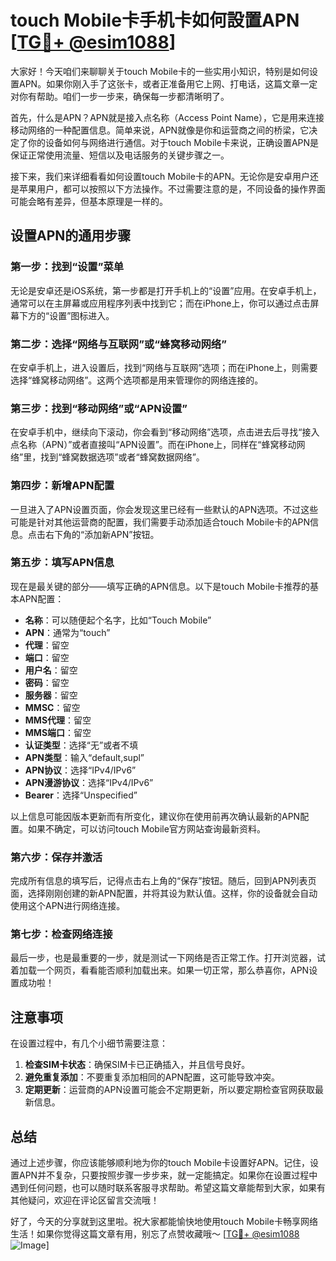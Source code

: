 # touch Mobile卡手机卡如何設置APN [[TG💪+ @esim1088](https://t.me/s/esim1088)]

大家好！今天咱们来聊聊关于touch Mobile卡的一些实用小知识，特别是如何设置APN。如果你刚入手了这张卡，或者正准备用它上网、打电话，这篇文章一定对你有帮助。咱们一步一步来，确保每一步都清晰明了。

首先，什么是APN？APN就是接入点名称（Access Point Name），它是用来连接移动网络的一种配置信息。简单来说，APN就像是你和运营商之间的桥梁，它决定了你的设备如何与网络进行通信。对于touch Mobile卡来说，正确设置APN是保证正常使用流量、短信以及电话服务的关键步骤之一。

接下来，我们来详细看看如何设置touch Mobile卡的APN。无论你是安卓用户还是苹果用户，都可以按照以下方法操作。不过需要注意的是，不同设备的操作界面可能会略有差异，但基本原理是一样的。

## 设置APN的通用步骤

### 第一步：找到“设置”菜单

无论是安卓还是iOS系统，第一步都是打开手机上的“设置”应用。在安卓手机上，通常可以在主屏幕或应用程序列表中找到它；而在iPhone上，你可以通过点击屏幕下方的“设置”图标进入。

### 第二步：选择“网络与互联网”或“蜂窝移动网络”

在安卓手机上，进入设置后，找到“网络与互联网”选项；而在iPhone上，则需要选择“蜂窝移动网络”。这两个选项都是用来管理你的网络连接的。

### 第三步：找到“移动网络”或“APN设置”

在安卓手机中，继续向下滚动，你会看到“移动网络”选项，点击进去后寻找“接入点名称（APN）”或者直接叫“APN设置”。而在iPhone上，同样在“蜂窝移动网络”里，找到“蜂窝数据选项”或者“蜂窝数据网络”。

### 第四步：新增APN配置

一旦进入了APN设置页面，你会发现这里已经有一些默认的APN选项。不过这些可能是针对其他运营商的配置，我们需要手动添加适合touch Mobile卡的APN信息。点击右下角的“添加新APN”按钮。

### 第五步：填写APN信息

现在是最关键的部分——填写正确的APN信息。以下是touch Mobile卡推荐的基本APN配置：

- **名称**：可以随便起个名字，比如“Touch Mobile”
- **APN**：通常为“touch”
- **代理**：留空
- **端口**：留空
- **用户名**：留空
- **密码**：留空
- **服务器**：留空
- **MMSC**：留空
- **MMS代理**：留空
- **MMS端口**：留空
- **认证类型**：选择“无”或者不填
- **APN类型**：输入“default,supl”
- **APN协议**：选择“IPv4/IPv6”
- **APN漫游协议**：选择“IPv4/IPv6”
- **Bearer**：选择“Unspecified”

以上信息可能因版本更新而有所变化，建议你在使用前再次确认最新的APN配置。如果不确定，可以访问touch Mobile官方网站查询最新资料。

### 第六步：保存并激活

完成所有信息的填写后，记得点击右上角的“保存”按钮。随后，回到APN列表页面，选择刚刚创建的新APN配置，并将其设为默认值。这样，你的设备就会自动使用这个APN进行网络连接。

### 第七步：检查网络连接

最后一步，也是最重要的一步，就是测试一下网络是否正常工作。打开浏览器，试着加载一个网页，看看能否顺利加载出来。如果一切正常，那么恭喜你，APN设置成功啦！

## 注意事项

在设置过程中，有几个小细节需要注意：

1. **检查SIM卡状态**：确保SIM卡已正确插入，并且信号良好。
2. **避免重复添加**：不要重复添加相同的APN配置，这可能导致冲突。
3. **定期更新**：运营商的APN设置可能会不定期更新，所以要定期检查官网获取最新信息。

## 总结

通过上述步骤，你应该能够顺利地为你的touch Mobile卡设置好APN。记住，设置APN并不复杂，只要按照步骤一步步来，就一定能搞定。如果你在设置过程中遇到任何问题，也可以随时联系客服寻求帮助。希望这篇文章能帮到大家，如果有其他疑问，欢迎在评论区留言交流哦！

好了，今天的分享就到这里啦。祝大家都能愉快地使用touch Mobile卡畅享网络生活！如果你觉得这篇文章有用，别忘了点赞收藏哦～ [[TG💪+ @esim1088](https://t.me/s/esim1088) ![Image](https://i.postimg.cc/4NQfJmqS/Snipaste-2025-05-13-00-14-12.png)]
